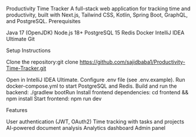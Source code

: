 Productivity Time Tracker
A full-stack web application for tracking time and productivity, built with Next.js, Tailwind CSS, Kotlin, Spring Boot, GraphQL, and PostgreSQL.
Prerequisites

Java 17 (OpenJDK)
Node.js 18+
PostgreSQL 15
Redis
Docker
IntelliJ IDEA Ultimate
Git

Setup Instructions

Clone the repository:git clone https://github.com/sajidbaba1/Productivity-Time-Tracker.git


Open in IntelliJ IDEA Ultimate.
Configure .env file (see .env.example).
Run docker-compose.yml to start PostgreSQL and Redis.
Build and run the backend: ./gradlew bootRun
Install frontend dependencies: cd frontend && npm install
Start frontend: npm run dev

Features

User authentication (JWT, OAuth2)
Time tracking with tasks and projects
AI-powered document analysis
Analytics dashboard
Admin panel
